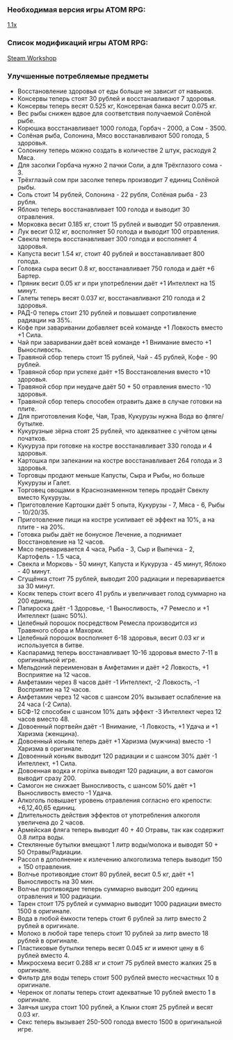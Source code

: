 ### Необходимая версия игры ATOM RPG:
[1.1x](https://store.steampowered.com/app/552620)

### Список модификаций игры ATOM RPG:
[Steam Workshop](https://steamcommunity.com/app/552620/workshop)

### Улучшенные потребляемые предметы
- Восстановление здоровья от еды больше не зависит от навыков.
- Консервы теперь стоят 30 рублей и восстанавливают 7 здоровья.
- Консервы теперь весят 0.525 кг, Консервная банка весит 0.075 кг.
- Вес рыбы снижен вдвое для соответствия получаемой Солёной рыбе.
- Корюшка восстанавливает 1000 голода, Горбач - 2000, а Сом - 3500.
- Солёная рыба, Солонина, Мясо восстанавливают 500 голода, 5 здоровья.
- Солонину теперь можно создать в количестве 2 штук, расходуя 2 Мяса.
- Для засолки Горбача нужно 2 пачки Соли, а для Трёхглазого сома - 3.
- Трёхглазый сом при засолке теперь производит 7 единиц Солёной рыбы.
- Соль стоит 14 рублей, Солонина - 22 рубля, Солёная рыба - 23 рубля.
- Яблоко теперь восстанавливает 100 голода и выводит 30 отравления.
- Морковка весит 0.185 кг, стоит 15 рублей и выводит 50 отравления.
- Лук весит 0.12 кг, восполняет 50 голода и выводит 100 отравления.
- Свекла теперь восстанавливает 300 голода и восполняет 4 здоровья.
- Капуста весит 1.54 кг, стоит 40 рублей и восстанавливает 800 голода.
- Головка сыра весит 0.8 кг, восстанавливает 750 голода и даёт +6 Бартер.
- Пряник весит 0.05 кг и при употреблении даёт +1 Интеллект на 15 минут.
- Галеты теперь весят 0.037 кг, восстанавливают 210 голода и 2 здоровья.
- РАД-0 теперь стоит 210 рублей и повышает сопротивление радиации на 35%.
- Кофе при заваривании добавляет всей команде +1 Ловкость вместо +1 Сила.
- Чай при заваривании даёт всей команде +1 Внимание вместо +1 Выносливость.
- Травяной сбор теперь стоит 15 рублей, Чай - 45 рублей, Кофе - 90 рублей.
- Травяной сбор при успехе даёт +15 Восстановления вместо +10 здоровья.
- Травяной сбор при неудаче даёт 50 + 50 отравления вместо -10 здоровья.
- Травяной сбор теперь способен отравить даже в случае готовки на плите.
- Для приготовления Кофе, Чая, Трав, Кукурузы нужна Вода во фляге/бутылке.
- Кукурузные зёрна стоят 25 рублей, что адекватнее с учётом цены початков.
- Кукуруза при готовке на костре восстанавливает 330 голода и 4 здоровья.
- Картошка при запекании на костре восстанавливает 264 голода и 3 здоровья.
- Торговцы продают меньше Капусты, Сыра и Рыбы, но больше Кукурузы и Галет.
- Торговец овощами в Краснознаменном теперь продаёт Свеклу вместо Кукурузы.
- Приготовление Картошки даёт 5 опыта, Кукурузы - 7, Мяса - 6, Рыбы - 10/20/35.
- Приготовление пищи на костре усиливает её эффект на 10%, а на плите - на 20%.
- Готовка рыбы даёт не бонусное Лечение, а поднимает Восстановление на 12 часов.
- Мясо переваривается 4 часа, Рыба - 3, Сыр и Выпечка - 2, Картофель - 1.5 часа,
- Свекла и Морковь - 50 минут, Капуста и Кукуруза - 45 минут, Яблоко - 40 минут.
- Сгущёнка стоит 75 рублей, выводит 200 радиации и переваривается за 30 минут.
- Косяк теперь стоит всего 41 рубль и увеличивает голод суммарно на 200 единиц.
- Папироска даёт -1 Здоровье, -1 Выносливость, +7 Ремесло и +1 Интеллект (шанс 50%).
- Целебный порошок посредством Ремесла производится из Травяного сбора и Махорки.
- Целебный порошок восполняет 6-18 здоровья, весит 0.03 кг и используется в битве.
- Каспарамид теперь восстанавливает 10-16 здоровья вместо 7-11 в оригинальной игре.
- Мельдоний переименован в Амфетамин и даёт +2 Ловкость, +1 Восприятие на 12 часов.
- Амфетамин через 8 часов даёт -1 Интеллект, -2 Ловкость, -1 Восприятие на 12 часов.
- Амфетамин через 12 часов с шансом 20% вызывает ослабление на 24 часа (-2 Сила).
- БСФ-12 способен с шансом 10% дать эффект -3 Интеллект через 12 часов вместо 48.
- Довоенный портвейн даёт -1 Внимание, -1 Ловкость, +1 Удача и +1 Харизма (женщина).
- Довоенный коньяк теперь даёт +1 Харизма (мужчина) вместо -1 Харизма в оригинале.
- Довоенный коньяк выводит 120 радиации и с шансом 30% даёт -1 Интеллект, +1 Сила.
- Довоенная водка и горілка выводят 120 радиации, а вот самогон выводит сразу 200.
- Самогон не снижает Выносливость, с шансом 50% даёт +1 Выносливость вместо -1 Удача.
- Алкоголь повышает уровень отравления согласно его крепости: +6,12,40,65 единиц.
- Длительность действия эффектов от употребления алкоголя увеличена до 2 часов.
- Армейская фляга теперь выводит 40 + 40 Отравы, так как содержит 0.8 литра воды.
- Стеклянные бутылки вмещают 1 литр воды/молока и выводят 50 + 50 Отравы/Радиации.
- Рассол в дополнение к излечению алкоголизма теперь выводит 150 + 150 отравления.
- Волчье противоядие стоит 80 рублей, весит 0.5 кг, даёт +1 Выносливость на 30 мин.
- Волчье противоядие теперь суммарно выводит 200 единиц отравления и 100 радиации.
- Тарен стоит 175 рублей и суммарно выводит 1000 радиации вместо 1500 в оригинале.
- Вода в любой ёмкости теперь стоит 6 рублей за литр вместо 2 рублей в оригинале.
- Молоко в любой таре теперь стоит 10 рублей за литр вместо 18 рублей в оригинале.
- Пластиковые бутылки теперь весят 0.045 кг и имеют цену в 6 рублей вместо 4.
- Микросхема весит 0.288 кг и стоит 75 рублей вместо жалких 25 в оригинале.
- Фильтр для воды теперь стоит 500 рублей вместо несчастных 10 в оригинале.
- Черенок от лопаты теперь стоит адекватные 10 рублей вместо 1 в оригинале.
- Заячья шкура стоит 100 рублей, а Клыки стоят 25 рублей и весят 0.03 кг.
- Секс теперь вызывает 250-500 голода вместо 1500 в оригинальной игре.
